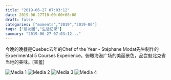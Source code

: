 ```yaml
---
title: "2019-06-27 07:03:12"
date: 2019-06-27T10:00:00+08:00
draft: false
categories: ["moments","2019","2019-06"]
tags: ["朋友圈","生活记录"]
summary: "2019-06-27 07:03:12..."
---
```


今晚的晚餐是Quebec去年的Chef of the Year - Stéphane Modat先生制作的Experimental 5 Courses Experience。俯瞰海港广场的美丽景色，品尝魁北克省当地的美味。[害羞]

![Media 1](/Moments/photos/2019-06-27/201906270703120.jpg)
![Media 2](/Moments/photos/2019-06-27/201906270703121.jpg)
![Media 3](/Moments/photos/2019-06-27/201906270703122.jpg)
![Media 4](/Moments/photos/2019-06-27/201906270703123.jpg)

